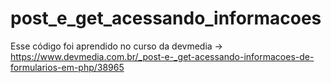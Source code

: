 # post_e_get_acessando_informacoes

Esse código foi aprendido no curso da devmedia  -> https://www.devmedia.com.br/_post-e-_get-acessando-informacoes-de-formularios-em-php/38965